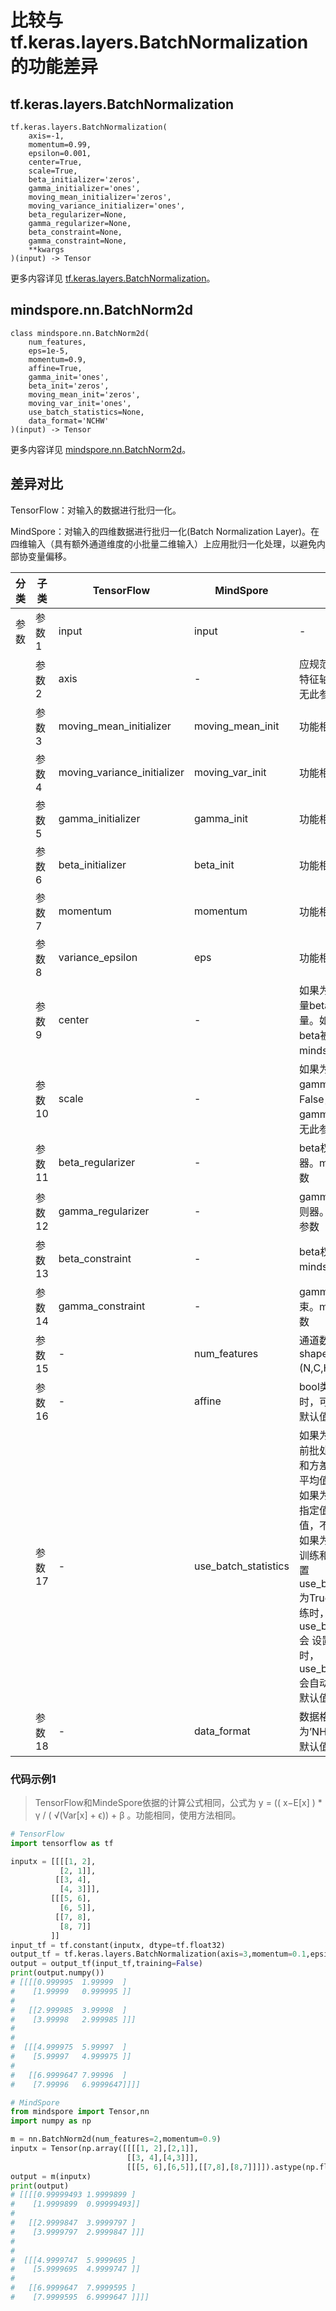 # 比较与tf.keras.layers.BatchNormalization的功能差异

## tf.keras.layers.BatchNormalization

```text
tf.keras.layers.BatchNormalization(
    axis=-1,
    momentum=0.99,
    epsilon=0.001,
    center=True,
    scale=True,
    beta_initializer='zeros',
    gamma_initializer='ones',
    moving_mean_initializer='zeros',
    moving_variance_initializer='ones',
    beta_regularizer=None,
    gamma_regularizer=None,
    beta_constraint=None,
    gamma_constraint=None,
    **kwargs
)(input) -> Tensor
```

更多内容详见 [tf.keras.layers.BatchNormalization](https://tensorflow.google.cn/versions/r2.6/api_docs/python/tf/keras/layers/BatchNormalization)。

## mindspore.nn.BatchNorm2d

```text
class mindspore.nn.BatchNorm2d(
    num_features,
    eps=1e-5,
    momentum=0.9,
    affine=True,
    gamma_init='ones',
    beta_init='zeros',
    moving_mean_init='zeros',
    moving_var_init='ones',
    use_batch_statistics=None,
    data_format='NCHW'
)(input) -> Tensor
```

更多内容详见 [mindspore.nn.BatchNorm2d](https://www.mindspore.cn/docs/zh-CN/master/api_python/nn/mindspore.nn.BatchNorm2d.html)。

## 差异对比

TensorFlow：对输入的数据进行批归一化。

MindSpore：对输入的四维数据进行批归一化(Batch Normalization Layer)。在四维输入（具有额外通道维度的小批量二维输入）上应用批归一化处理，以避免内部协变量偏移。

| 分类 | 子类 |TensorFlow | MindSpore | 差异 |
| --- | --- | --- | --- |---|
|参数 | 参数1 | input | input | - |
| | 参数2 | axis | - | 应规范化的轴（通常是特征轴），mindspore无此参数 |
| | 参数3 | moving_mean_initializer | moving_mean_init | 功能相同，参数名不同 |
| | 参数4 | moving_variance_initializer | moving_var_init | 功能相同，参数名不同 |
| | 参数5 | gamma_initializer | gamma_init | 功能相同，参数名不同 |
| | 参数6 | beta_initializer | beta_init | 功能相同，参数名不同 |
| | 参数7 | momentum | momentum | 功能相同，参数名不同 |
| | 参数8 | variance_epsilon | eps | 功能相同，参数名不同 |
| | 参数9 | center | - | 如果为True，则将偏移量beta添加到归一化张量。如果为False，则beta被忽略。mindspore无此参数 |
| | 参数10 | scale | - | 如果为True，则乘以gamma。如果为False，则不使用gamma。mindspore无此参数 |
| | 参数11 | beta_regularizer | - | beta权重的可选正则器。mindspore无此参数 |
| | 参数12 | gamma_regularizer | - | gamma权重的可选正则器。mindspore无此参数 |
| | 参数13 | beta_constraint | - | beta权重的可选约束。mindspore无此参数 |
| | 参数14 | gamma_constraint | - | gamma权重的可选约束。mindspore无此参数 |
| | 参数15 | - | num_features | 通道数量，输入Tensor shape (N,C,H,W)(N,C,H,W) 中的C |
| | 参数16 | - | affine | bool类型。设置为True时，可学习 γ 和 β 值。默认值：True。 |
| | 参数17 | - | use_batch_statistics | 如果为True，则使用当前批处理数据的平均值和方差值，并跟踪运行平均值和运行方差。<br /> 如果为False，则使用指定值的平均值和方差值，不跟踪统计值。<br /> 如果为None，则根据训练和验证模式自动设置 use_batch_statistics 为True或False。在训练时， use_batch_statistics会 设置为True。在验证时， use_batch_statistics 会自动设置为False。默认值：None |
| | 参数18 | - | data_format | 数据格式可为’NHWC’或’NCHW’。默认值：’NCHW’ |

### 代码示例1

> TensorFlow和MindeSpore依据的计算公式相同，公式为 y = (( x−E[x] ) * γ / ( √(Var[x] + ϵ)) + β 。功能相同，使用方法相同。

```python
# TensorFlow
import tensorflow as tf

inputx = [[[[1, 2],
           [2, 1]],
          [[3, 4],
           [4, 3]]],
         [[[5, 6],
           [6, 5]],
          [[7, 8],
           [8, 7]]
         ]]
input_tf = tf.constant(inputx, dtype=tf.float32)
output_tf = tf.keras.layers.BatchNormalization(axis=3,momentum=0.1,epsilon=1e-5)
output = output_tf(input_tf,training=False)
print(output.numpy())
# [[[[0.999995  1.99999  ]
#    [1.99999   0.999995 ]]
#
#   [[2.999985  3.99998  ]
#    [3.99998   2.999985 ]]]
#
#
#  [[[4.999975  5.99997  ]
#    [5.99997   4.999975 ]]
#
#   [[6.9999647 7.99996  ]
#    [7.99996   6.9999647]]]]

# MindSpore
from mindspore import Tensor,nn
import numpy as np

m = nn.BatchNorm2d(num_features=2,momentum=0.9)
inputx = Tensor(np.array([[[[1, 2],[2,1]],
                          [[3, 4],[4,3]]],
                          [[[5, 6],[6,5]],[[7,8],[8,7]]]]).astype(np.float32))
output = m(inputx)
print(output)
# [[[[0.99999493 1.9999899 ]
#    [1.9999899  0.99999493]]
#
#   [[2.9999847  3.9999797 ]
#    [3.9999797  2.9999847 ]]]
#
#
#  [[[4.9999747  5.9999695 ]
#    [5.9999695  4.9999747 ]]
#
#   [[6.9999647  7.9999595 ]
#    [7.9999595  6.9999647 ]]]]
```
